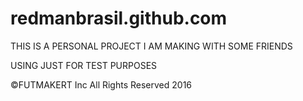 # redmanbrasil.github.com

THIS IS A PERSONAL PROJECT I AM MAKING WITH SOME FRIENDS

USING JUST FOR TEST PURPOSES

©FUTMAKERT Inc 
All Rights Reserved 2016
